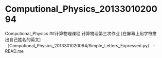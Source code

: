 # Computional_Physics_2013301020094
Computional_Physics
##计算物理课程
计算物理第三次作业
  [在屏幕上用字符拼出自己姓名的英文]（Computional_Physics_2013301020094/Simple_Letters_Expressed.py）
-READ.me
